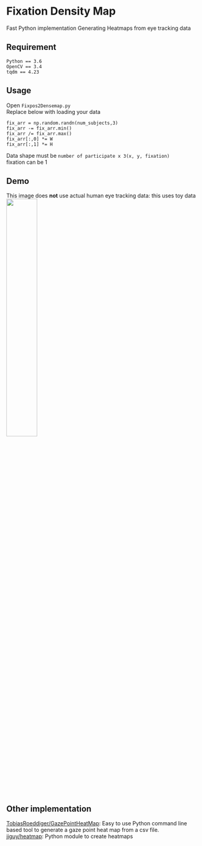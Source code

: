 # Fixation Density Map
Fast Python implementation Generating Heatmaps from eye tracking data  

## Requirement
```
Python == 3.6  
OpenCV == 3.4  
tqdm == 4.23
```

## Usage
Open `Fixpos2Densemap.py`  
Replace below with loading your data
```
fix_arr = np.random.randn(num_subjects,3)
fix_arr -= fix_arr.min()
fix_arr /= fix_arr.max()
fix_arr[:,0] *= W
fix_arr[:,1] *= H
```
Data shape must be `number of participate x 3(x, y, fixation)`  
fixation can be 1

## Demo
This image does **not** use actual human eye tracking data: this uses toy data  
<img src="https://github.com/takyamamoto/Fixation-Densitymap/blob/master/output.png" width=40%>

## Other implementation
[TobiasRoeddiger/GazePointHeatMap](https://github.com/TobiasRoeddiger/GazePointHeatMap): Easy to use Python command line based tool to generate a gaze point heat map from a csv file.  
[jjguy/heatmap](https://github.com/jjguy/heatmap): Python module to create heatmaps  
